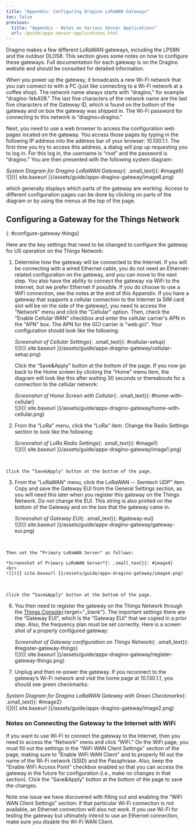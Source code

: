 ```yaml
---
title: "Appendix: Configuring Dragino LoRaWAN Gateways"
toc: false
previous:
  title: "Appendix - Notes on Various Sensor Applications"
  url: /guide/appx-sensor-applications.html
---
```

Dragino makes a few different LoRaWAN gateways, including the LPS8N
and the outdoor DLOS8. This
section gives some notes on how to configure these gateways. Full
documentation for each gateway is on the Dragino website and should be
consulted for detailed information.

When you power up the gateway, it broadcasts a new Wi-Fi network that
you can connect to with a PC (just like connecting to a Wi-Fi network at
a coffee shop). The network name always starts with “dragino," for
example “dragino-1eb408." The last five characters of the network name are 
the last five characters of the Gateway ID, which is found on the bottom of
the gateway and on box the gateway was shipped in. The Wi-Fi password for 
connecting to this network is “dragino+dragino."

Next, you need to use a web browser to access the configuration web
pages located on the gateway. You access those pages by typing in the
following IP address into the address bar of your browser: 10.130.1.1.
The first time you try to access this address, a dialog will pop up
requesting you to log in. For this log in, the username is “root" and
the password is “dragino." You are then presented with the following
system diagram:

*System Diagram for Dragino LoRaWAN Gateway*{: .small_text}{: #image6}
<br>
![]({{ site.baseurl }}/assets/guide/appx-dragino-gateway/image6.png)
<br>

which generally displays which parts of the gateway are working. Access
to different configuration pages can be done by clicking on parts of the
diagram or by using the menus at the top of the page.

## Configuring a Gateway for the Things Network
{: #configure-gateway-things}

Here are the key settings that need to be changed to configure the
gateway for US operation on the Things Network:

1.  Determine how the gateway will be connected to the Internet.  If you
    will be connecting with a wired Ethernet cable, you do not need an Ethernet-related
    configuration on the gateway, and you can move to the next step.
    You also have the ability to connect
    the gateway via WiFi to the Internet, but we prefer Ethernet if possible.
    If you do choose to use a WiFi connection, see the notes at the end of this
    Appendix. If you have a gateway that supports a cellular connection to
    the Internet (a SIM card slot will be on the side of the gateway), you need 
    to access the "Network" menu and click the "Cellular" option.  Then, check 
    the "Enable Cellular WAN"
    checkbox and enter the cellular carrier's APN in the "APN" box.  The APN for
    the GCI carrier is "web.gci".   Your configuration should look like the following:

    *Screenshot of Cellular Settings*{: .small_text}{: #cellular-setup}
    <br>
    ![]({{ site.baseurl }}/assets/guide/appx-dragino-gateway/cellular-setup.png)
    <br>

    Click the “Save&Apply" button at the bottom of the page.  If you now go back to
    the Home screen by clicking the "Home" menu item, the diagram will look like this after waiting 30 seconds or thereabouts for a connection to
    the cellular network:

    *Screenshot of Home Screen with Cellular*{: .small_text}{: #home-with-cellular}
    <br>
    ![]({{ site.baseurl }}/assets/guide/appx-dragino-gateway/home-with-cellular.png)
    <br>


2.  From the “LoRa" menu, click the “LoRa" item. Change the Radio
    Settings section to look like the following:

    *Screenshot of LoRa Radio Settings*{: .small_text}{: #image1}
    <br>
    ![]({{ site.baseurl }}/assets/guide/appx-dragino-gateway/image1.png)
<br>

    Click the “Save&Apply" button at the bottom of the page.

3.  From the “LoRaWAN" menu, click the LoRaWAN -- Semtech UDP" item. Copy and save the
    Gateway EUI from the General Settings section, as you will need this
    later when you register this gateway on the Things Network. Do not
    change the EUI.  This string is also printed on the bottom of the 
    Gateway and on the box that the gateway came in.

    *Screenshot of Gateway EUI*{: .small_text}{: #gateway-eui}
    <br>
    ![]({{ site.baseurl }}/assets/guide/appx-dragino-gateway/gateway-eui.png)
<br>

    Then set the “Primary LoRaWAN Server" as follows:

    *Screenshot of Primary LoRaWAN Server*{: .small_text}{: #image4}
    <br>
    ![]({{ site.baseurl }}/assets/guide/appx-dragino-gateway/image4.png)
<br>

    Click the “Save&Apply" button at the bottom of the page.

6.  You then need to register the gateway on the Things Network through
    the [Things
    Console](https://console.cloud.thethings.network/https:/console.cloud.thethings.network/){:target="_blank"}.
    The important settings there are the “Gateway EUI", which is the
    “Gateway EUI" that we copied in a prior step. Also, the frequency plan must be
    set correctly. Here is a screen shot of a properly configured gateway:

    *Screenshot of Gateway configuration on Things Network*{: .small_text}{: #register-gateway-things}
    <br>
    ![]({{ site.baseurl }}/assets/guide/appx-dragino-gateway/register-gateway-things.png)
    <br>

8.  Unplug and then re-power the gateway. If you reconnect to the
    gateway’s Wi-Fi network and visit the home page at 10.130.1.1, you
    should see green checkmarks:


*System Diagram for Dragino LoRaWAN Gateway with Green Checkmarks*{: .small_text}{: #image2}
<br>
![]({{ site.baseurl }}/assets/guide/appx-dragino-gateway/image2.png)
<br>

### Notes on Connecting the Gateway to the Internet with WiFi

If you want to use Wi-Fi to connect the gateway to the
Internet, then you need to access the “Network" menu and click
“WiFi." On the WiFi page, you must fill out the settings in the
“WiFi WAN Client Settings" section of the page, making sure to
“Enable WiFi WAN Client" and to properly fill out the name of the
Wi-Fi network (SSID) and the Passphrase. Also, keep the “Enable WiFi
Access Point" checkbox enabled so that you can access the gateway in
the future for configuration (i.e., make no changes in that
section). Click the “Save&Apply" button at the bottom of the page to
save the changes.

Note one issue we have discovered with filling out and enabling the
“WiFi WAN Client Settings" section: if that particular Wi-Fi connection is
not available, an Ethernet connection will also not work. If you use
Wi-Fi for testing the gateway but ultimately intend to use an
Ethernet connection, make sure you disable the Wi-Fi WAN Client.

